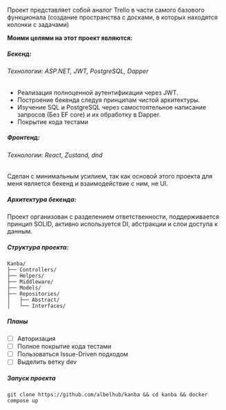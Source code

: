 Проект представляет собой аналог Trello в части самого базового функционала (создание пространства с досками, в которых находятся колонки с задачами)

**Моими целями на этот проект являются:**
##### Бекенд:
###### Технологии: ASP.NET, JWT, PostgreSQL, Dapper
- Реализация полноценной аутентификации через JWT.
- Построение бекенда следуя принципам чистой архитектуры.
- Изучение SQL и PostgreSQL через самостоятельное написание запросов (Без EF core) и их обработку в Dapper.
- Покрытие кода тестами

##### Фронтенд:
###### Технологии: React, Zustand, dnd
Сделан с минимальным усилием, так как основой этого проекта для меня является бекенд и взаимодействие с ним, не UI.

##### Архитектура бекенда:
Проект организован с разделением ответственности, поддерживается принцип SOLID, активно используется DI, абстракции и слои доступа к данным.

##### Структура проекта:
```
Kanba/
├── Controllers/
├── Helpers/
├── Middleware/
├── Models/
├── Repositories/
│   ├── Abstract/
│   └── Interfaces/
```

##### Планы
- [ ] Авторизация
- [ ] Полное покрытие кода тестами
- [ ] Пользоваться Issue-Driven подходом
- [ ] Выделить ветку dev

##### Запуск проекта

`git clone https://github.com/albelhub/kanba && cd kanba && docker compose up`
